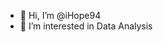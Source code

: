 - 👋 Hi, I’m @iHope94
- 👀 I’m interested in Data Analysis 


<!---
IHope94/IHope94 is a ✨ special ✨ repository because its `README.md` (this file) appears on your GitHub profile.
You can click the Preview link to take a look at your changes.
--->
